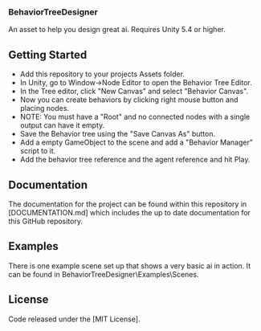 ### BehaviorTreeDesigner
An asset to help you design great ai.
Requires Unity 5.4 or higher.

## Getting Started

* Add this repository to your projects Assets folder.
* In Unity, go to Window->Node Editor to open the Behavior Tree Editor.
* In the Tree editor, click "New Canvas" and select "Behavior Canvas".
* Now you can create behaviors by clicking right mouse button and placing nodes.
* NOTE: You must have a "Root" and no connected nodes with a single output can have it empty.
* Save the Behavior tree using the "Save Canvas As" button.
* Add a empty GameObject to the scene and add a "Behavior Manager" script to it.
* Add the behavior tree reference and the agent reference and hit Play.

## Documentation

The documentation for the project can be found within this
repository in [DOCUMENTATION.md] which includes the up to date
documentation for this GitHub repository.

## Examples

There is one example scene set up that shows a very basic ai in action.
It can be found in BehaviorTreeDesigner\Examples\Scenes\.

## License

Code released under the [MIT License].
